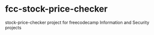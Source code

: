 # fcc-stock-price-checker
stock-price-checker project for freecodecamp Information and Security projects

